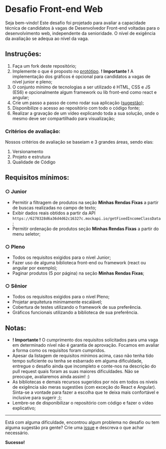 # Desafio Front-end Web

Seja bem-vindo! Este desafio foi projetado para avaliar a capacidade técnica de candidatos à vagas de Desenvolvedor Front-end voltadas para o desenvolvimento web, independente da senioridade. O nível de exigência da avaliação se adequa ao nível da vaga.

## Instruções:

1. Faça um fork deste repositório;
2. Implemente o que é proposto no [protótipo](https://github.com/juniorlampp/teste-frontend-lamppit/blob/main/material/prototipo.png). **! Importante !** A implementação dos gráficos é opcional para candidatos a vagas de nível  junior e pleno;
3. O conjunto mínimo de tecnologias a ser utilizado é HTML, CSS e JS (ES6) e opcionalmente algum framework ou lib front-end como react e angular;
4. Crie um passo a passo de como rodar sua aplicação ([sugestão](https://github.com/elsewhencode/project-guidelines/blob/master/README.sample.md));
5. Disponibilize o acesso ao repositório com todo o código fonte;
6. Realizar a gravação de um vídeo explicando toda a sua solução, onde o mesmo deve ser compartilhado para visualização;

### Critérios de avaliação:

Nossos critérios de avaliação se baseiam e 3 grandes áreas, sendo elas:
1. Versionamento
2. Projeto e estrutura
3. Qualidade de Código

## Requisitos mínimos:

### ○ Junior
- Permitir a filtragem de produtos na seção **Minhas Rendas Fixas** a partir de buscas realizadas no campo de texto;
- Exibir dados reais obtidos a partir da API `https://6270328d6a36d4d62c16327c.mockapi.io/getFixedIncomeClassData`;
- Permitir ordenação de produtos seção **Minhas Rendas Fixas** a partir do menu seletor;

### ○ Pleno

- Todos os requisitos exigidos para o nível Junior;
- Fazer uso de alguma biblioteca front-end ou framework (react ou angular por exemplo);
- Paginar produtos (5 por página) na seção **Minhas Rendas Fixas**;

### ○ Sênior

- Todos os requisitos exigidos para o nível Pleno;
- Projetar arquitetura minimamente escalável;
- Cobertura de testes utilizando o framework de sua preferência.
- Gráficos funcionais utilizando a biblioteca de sua preferência.

## Notas:

- **! Importante !** O cumprimento dos requisitos solicitados para uma vaga em determinado nível não é garantia de aprovação. Focamos em avaliar a forma como os requisitos foram cumpridos.
- Apesar da listagem de requisitos mínimos acima, caso não tenha tido tempo suficiente ou tenha se esbarrado em alguma dificuldade, entregue o desafio ainda que incompleto e conte-nos na descrição do pull request quais foram as suas maiores dificuldades.
  Não se preocupe, avaliaremos ainda assim! :)
- As bibliotecas e demais recursos sugeridos por nós em todos os níveis de exigência são meras sugestões (com exceção do React e Angular). Sinta-se a vontade para fazer a escolha que te deixa mais confortável e inclusive para sugerir ;);
- Lembre-se de disponibilizar o repositório com código e fazer o vídeo explicativo;

---

Está com alguma dificuldade, encontrou algum problema no desafio ou tem alguma sugestão pra gente? Crie uma [issue](https://github.com/kinvoapp/kinvo-front-end-test/issues) e descreva o que achar necessário.

**Sucesso!**
